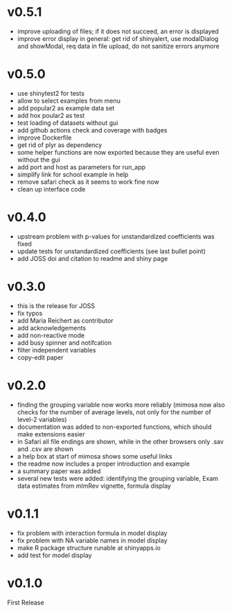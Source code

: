 #

# v0.5.1

- improve uploading of files; if it does not succeed, an error is displayed
- improve error display in general: get rid of shinyalert, use modalDialog and showModal, req data in file upload, do not sanitize errors anymore

# v0.5.0

- use shinytest2 for tests
- allow to select examples from menu
- add popular2 as example data set
- add hox poular2 as test
- test loading of datasets without gui
- add github actions check and coverage with badges
- improve Dockerfile
- get rid of plyr as dependency
- some helper functions are now exported because they are useful even without the gui
- add port and host as parameters for run_app
- simplify link for school example in help
- remove safari check as it seems to work fine now
- clean up interface code

# v0.4.0

- upstream problem with p-values for unstandardized coefficients was fixed
- update tests for unstandardized coefficients (see last bullet point)
- add JOSS doi and citation to readme and shiny page

# v0.3.0
- this is the release for JOSS
- fix typos
- add Maria Reichert as contributor
- add acknowledgements
- add non-reactive mode
- add busy spinner and notifcation
- filter independent variables
- copy-edit paper

# v0.2.0

- finding the grouping variable now works more reliably (mimosa now also checks for the number of average levels, not only for the number of level-2 variables)
- documentation was added to non-exported functions, which should make extensions easier
- in Safari all file endings are shown, while in the other browsers only .sav and .csv are shown
- a help box at start of mimosa shows some useful links
- the readme now includes a proper introduction and example
- a summary paper was added
- several new tests were added: identifying the grouping variable, Exam data estimates from mlmRev vignette, formula display

# v0.1.1

- fix problem with interaction formula in model display
- fix problem with NA variable names in model display
- make R package structure runable at shinyapps.io
- add test for model display

# v0.1.0

First Release